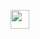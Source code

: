 <a href="https://render.com/deploy?repo=https://github.com/yet66/crimsonoox"><img height="30px" src="https://img.shields.io/badge/render-4f65f1.svg?style=for-the-badge&logo=render&logoColor=46e3b7"><img></a>
